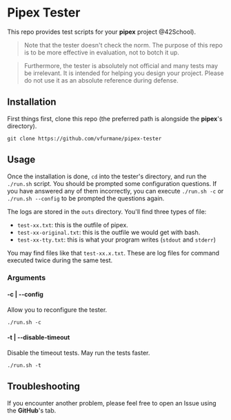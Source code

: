 # Pipex Tester

This repo provides test scripts for your **pipex** project @42School).

> Note that the tester doesn't check the norm. The purpose of this repo is to be more effective in evaluation, not to botch it up.

> Furthermore, the tester is absolutely not official and many tests may be irrelevant. It is intended for helping you design your project. Please do not use it as an absolute reference during defense.

## Installation

First things first, clone this repo (the preferred path is alongside the **pipex**'s directory).

```shell
git clone https://github.com/vfurmane/pipex-tester
```

## Usage

Once the installation is done, `cd` into the tester's directory, and run the `./run.sh` script. You should be prompted some configuration questions. If you have answered any of them incorrectly, you can execute `./run.sh -c` or `./run.sh --config` to be prompted the questions again.

The logs are stored in the `outs` directory. You'll find three types of file:

- `test-xx.txt`: this is the outfile of pipex.
- `test-xx-original.txt`: this is the outfile we would get with bash.
- `test-xx-tty.txt`: this is what your program writes (`stdout` and `stderr`)

You may find files like that `test-xx.x.txt`. These are log files for command executed twice during the same test.

### Arguments

#### -c | --config

Allow you to reconfigure the tester.

```shell
./run.sh -c
```

#### -t | --disable-timeout

Disable the timeout tests. May run the tests faster.

```shell
./run.sh -t
```

## Troubleshooting

If you encounter another problem, please feel free to open an Issue using the **GitHub**'s tab.